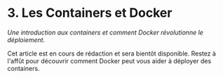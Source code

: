 # 3. Les Containers et Docker
_Une introduction aux containers et comment Docker révolutionne le déploiement._

Cet article est en cours de rédaction et sera bientôt disponible. Restez à l'affût pour découvrir comment Docker peut vous aider à déployer des containers.